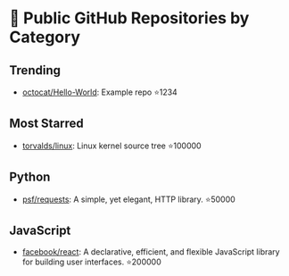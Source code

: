 # 🚀 Public GitHub Repositories by Category

## Trending
- [octocat/Hello-World](https://github.com/octocat/Hello-World): Example repo ⭐1234

## Most Starred
- [torvalds/linux](https://github.com/torvalds/linux): Linux kernel source tree ⭐100000

## Python
- [psf/requests](https://github.com/psf/requests): A simple, yet elegant, HTTP library. ⭐50000

## JavaScript
- [facebook/react](https://github.com/facebook/react): A declarative, efficient, and flexible JavaScript library for building user interfaces. ⭐200000

